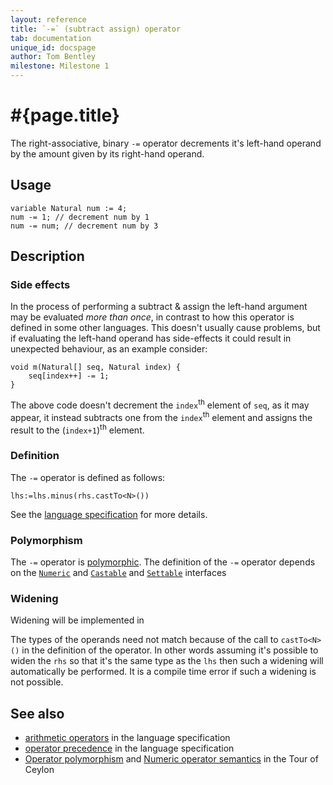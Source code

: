 ```yaml
---
layout: reference
title: `-=` (subtract assign) operator
tab: documentation
unique_id: docspage
author: Tom Bentley
milestone: Milestone 1
---
```


# #{page.title}

The right-associative, binary `-=` operator decrements it's left-hand operand 
by the amount given by its right-hand operand. 

## Usage 

    variable Natural num := 4;
    num -= 1; // decrement num by 1
    num -= num; // decrement num by 3

## Description

### Side effects

In the process of performing a subtract & assign the left-hand argument 
may be evaluated *more than once*, in contrast to how this operator is defined
in some other languages. This doesn't usually cause problems, but if evaluating
the left-hand operand has side-effects it could result in unexpected behaviour,
as an example consider:

    void m(Natural[] seq, Natural index) {
        seq[index++] -= 1;
    }

The above code doesn't decrement the `index`<sup>th</sup> element of `seq`, as 
it may appear, it instead subtracts one from the `index`<sup>th</sup> element and 
assigns the result to the (`index+1`)<sup>th</sup> element.

### Definition 

The `-=` operator is defined as follows:

    lhs:=lhs.minus(rhs.castTo<N>())

See the [language specification](#{site.urls.spec}#arithmetic) for more details.

### Polymorphism

The `-=` operator is [polymorphic](/documentation/reference/operator/operator-polymorphism).
The definition of the `-=` operator depends 
on the [`Numeric`](#{site.urls.apidoc}/ceylon/language/interface_Numeric.html) and 
[`Castable`](#{site.urls.apidoc}/ceylon/language/interface_Castable.html) and
[`Settable`](#{site.urls.apidoc}/ceylon/language/interface_Settable.html) interfaces 

### Widening

Widening will be implemented in <!-- m2 -->

The types of the operands need not match because of the call to `castTo<N>()` 
in the definition of the operator. In other words assuming it's possible to 
widen the `rhs` so that it's the same type as the `lhs` then 
such a widening will automatically be performed. It is a compile time error if 
such a widening is not possible.

## See also

* [arithmetic operators](#{site.urls.spec}#arithmetic) in the 
  language specification
* [operator precedence](#{site.urls.spec}#operatorprecedence) in the 
  language specification
* [Operator polymorphism](/documentation/tour/language-module/#operator_polymorphism) 
  and 
  [Numeric operator semantics](/documentation/tour/language-module/#numeric_operator_semantics) 
  in the Tour of Ceylon
